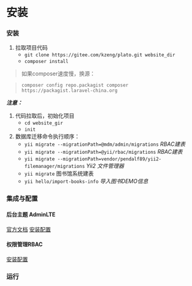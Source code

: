 # 安装


### 安装


1. 拉取项目代码
   * `git clone https://gitee.com/kzeng/plato.git website_dir`
    * `composer install`
  >如果composer速度慢，换源：

  > `composer config repo.packagist composer https://packagist.laravel-china.org`


***注意：***
1. 代码拉取后，初始化项目 
   * `cd website_gir`
   * `init` 
2. 数据库迁移命令执行顺序：
   * `yii migrate --migrationPath=@mdm/admin/migrations`  *RBAC建表*
   * `yii migrate --migrationPath=@yii/rbac/migrations` *RBAC建表*
   * `yii migrate --migrationPath=vendor/pendalf89/yii2-filemanager/migrations` *Yii2 文件管理器*
   * `yii migrate` 图书馆系统建表
   * `yii hello/import-books-info` *导入图书DEMO信息*

### 集成与配置

#### 后台主题 AdminLTE
[官方文档](https://adminlte.io/)
[安装配置]( https://blog.csdn.net/qq_23943147/article/details/78538658 )

#### 权限管理RBAC
[安装配置]( https://www.kancloud.cn/curder/yii/247759 )


### 运行


